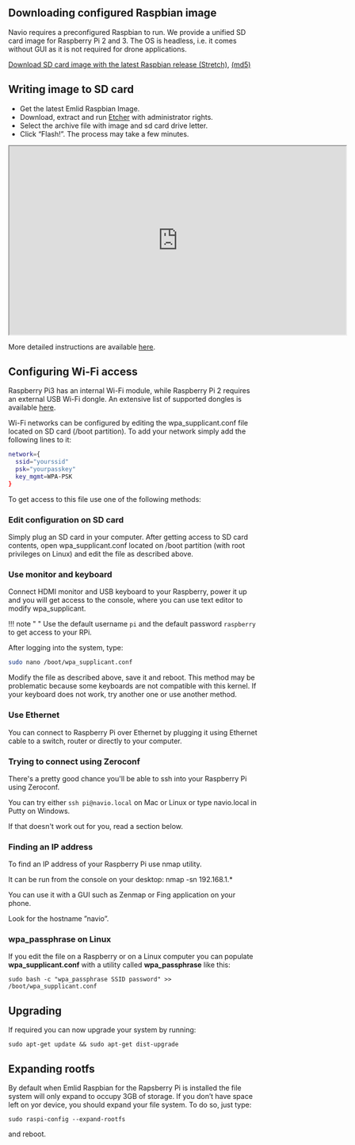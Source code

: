 ## Downloading configured Raspbian image

Navio requires a preconfigured Raspbian to run. We provide a unified SD card image for Raspberry Pi 2 and 3. The OS is headless, i.e. it comes without GUI as it is not required for drone applications.

[Download SD card image with the latest Raspbian release (Stretch)](http://files.emlid.com/images/emlid-raspbian-20180525.img.xz), [(md5)](https://files.emlid.com/images/MD5SUMS)

## Writing image to SD card

* Get the latest Emlid Raspbian Image.
* Download, extract and run [Etcher](https://etcher.io/) with administrator rights.
* Select the archive file with image and sd card drive letter.
* Click “Flash!”. The process may take a few minutes.

<iframe  title="Emlid manuals" width="680" height="380" src="https://www.youtube.com/embed/i8_TFYWYt_M" allowfullscreen></iframe>

More detailed instructions are available [here](http://www.raspberrypi.org/documentation/installation/installing-images/).

## Configuring Wi-Fi access

Raspberry Pi3 has an internal Wi-Fi module, while Raspberry Pi 2 requires an external USB Wi-Fi dongle. An extensive list of supported dongles is available [here](http://elinux.org/RPi_USB_Wi-Fi_Adapters).

Wi-Fi networks can be configured by editing the wpa_supplicant.conf file located on SD card (/boot partition). To add your network simply add the following lines to it:

```bash
network={
  ssid="yourssid"
  psk="yourpasskey"
  key_mgmt=WPA-PSK
}
```

To get access to this file use one of the following methods:

### Edit configuration on SD card

Simply plug an SD card in your computer. After getting access to SD card contents, open wpa_supplicant.conf located on /boot partition (with root privileges on Linux) and edit the file as described above.

### Use monitor and keyboard

Connect HDMI monitor and USB keyboard to your Raspberry, power it up and you will get access to the console, where you can use text editor to modify wpa_supplicant.

!!! note " "
	Use the default username `pi` and the default password `raspberry` to get access to your RPi.

After logging into the system, type:

```bash
sudo nano /boot/wpa_supplicant.conf
```

Modify the file as described above, save it and reboot.
This method may be problematic because some keyboards are not compatible with this kernel. If your keyboard does not work, try another one or use another method.

### Use Ethernet

You can connect to Raspberry Pi over Ethernet by plugging it using Ethernet cable to a switch, router or directly to your computer.

### Trying to connect using Zeroconf

There's a pretty good chance you'll be able to ssh into your Raspberry Pi using Zeroconf.

You can try either ```ssh pi@navio.local``` on Mac or Linux or type navio.local in Putty on Windows.

If that doesn't work out for you, read a section below.

### Finding an IP address

To find an IP address of your Raspberry Pi use nmap utility.

It can be run from the console on your desktop:
nmap -sn 192.168.1.*

You can use it with a GUI such as Zenmap or Fing application on your phone.

Look for the hostname ”navio”.

### wpa_passphrase on Linux

If you edit the file on a Raspberry or on a Linux computer you can populate **wpa_supplicant.conf** with a utility called **wpa_passphrase** like this:

```sudo bash -c "wpa_passphrase SSID password" >> /boot/wpa_supplicant.conf```

## Upgrading

If required you can now upgrade your system by running:

```sudo apt-get update && sudo apt-get dist-upgrade```

## Expanding rootfs

By default when Emlid Raspbian for the Rapsberry Pi is installed the file system
will only expand to occupy 3GB of storage. If you don’t have space left on yor device,
you should expand your file system. To do so, just type: 

```sudo raspi-config --expand-rootfs```

and reboot.
